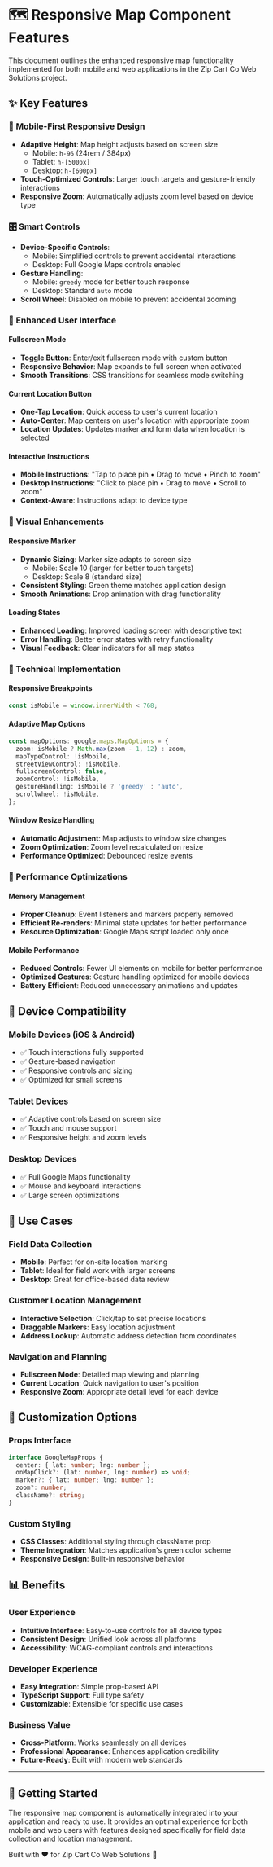 # 🗺️ Responsive Map Component Features

This document outlines the enhanced responsive map functionality implemented for both mobile and web applications in the Zip Cart Co Web Solutions project.

## ✨ Key Features

### 📱 Mobile-First Responsive Design
- **Adaptive Height**: Map height adjusts based on screen size
  - Mobile: `h-96` (24rem / 384px)
  - Tablet: `h-[500px]` 
  - Desktop: `h-[600px]`
- **Touch-Optimized Controls**: Larger touch targets and gesture-friendly interactions
- **Responsive Zoom**: Automatically adjusts zoom level based on device type

### 🎛️ Smart Controls
- **Device-Specific Controls**: 
  - Mobile: Simplified controls to prevent accidental interactions
  - Desktop: Full Google Maps controls enabled
- **Gesture Handling**: 
  - Mobile: `greedy` mode for better touch response
  - Desktop: Standard `auto` mode
- **Scroll Wheel**: Disabled on mobile to prevent accidental zooming

### 🔧 Enhanced User Interface

#### Fullscreen Mode
- **Toggle Button**: Enter/exit fullscreen mode with custom button
- **Responsive Behavior**: Map expands to full screen when activated
- **Smooth Transitions**: CSS transitions for seamless mode switching

#### Current Location Button
- **One-Tap Location**: Quick access to user's current location
- **Auto-Center**: Map centers on user's location with appropriate zoom
- **Location Updates**: Updates marker and form data when location is selected

#### Interactive Instructions
- **Mobile Instructions**: "Tap to place pin • Drag to move • Pinch to zoom"
- **Desktop Instructions**: "Click to place pin • Drag to move • Scroll to zoom"
- **Context-Aware**: Instructions adapt to device type

### 🎨 Visual Enhancements

#### Responsive Marker
- **Dynamic Sizing**: Marker size adapts to screen size
  - Mobile: Scale 10 (larger for better touch targets)
  - Desktop: Scale 8 (standard size)
- **Consistent Styling**: Green theme matches application design
- **Smooth Animations**: Drop animation with drag functionality

#### Loading States
- **Enhanced Loading**: Improved loading screen with descriptive text
- **Error Handling**: Better error states with retry functionality
- **Visual Feedback**: Clear indicators for all map states

### 🔄 Technical Implementation

#### Responsive Breakpoints
```typescript
const isMobile = window.innerWidth < 768;
```

#### Adaptive Map Options
```typescript
const mapOptions: google.maps.MapOptions = {
  zoom: isMobile ? Math.max(zoom - 1, 12) : zoom,
  mapTypeControl: !isMobile,
  streetViewControl: !isMobile,
  fullscreenControl: false,
  zoomControl: !isMobile,
  gestureHandling: isMobile ? 'greedy' : 'auto',
  scrollwheel: !isMobile,
};
```

#### Window Resize Handling
- **Automatic Adjustment**: Map adjusts to window size changes
- **Zoom Optimization**: Zoom level recalculated on resize
- **Performance Optimized**: Debounced resize events

### 🚀 Performance Optimizations

#### Memory Management
- **Proper Cleanup**: Event listeners and markers properly removed
- **Efficient Re-renders**: Minimal state updates for better performance
- **Resource Optimization**: Google Maps script loaded only once

#### Mobile Performance
- **Reduced Controls**: Fewer UI elements on mobile for better performance
- **Optimized Gestures**: Gesture handling optimized for mobile devices
- **Battery Efficient**: Reduced unnecessary animations and updates

## 📱 Device Compatibility

### Mobile Devices (iOS & Android)
- ✅ Touch interactions fully supported
- ✅ Gesture-based navigation
- ✅ Responsive controls and sizing
- ✅ Optimized for small screens

### Tablet Devices
- ✅ Adaptive controls based on screen size
- ✅ Touch and mouse support
- ✅ Responsive height and zoom levels

### Desktop Devices
- ✅ Full Google Maps functionality
- ✅ Mouse and keyboard interactions
- ✅ Large screen optimizations

## 🎯 Use Cases

### Field Data Collection
- **Mobile**: Perfect for on-site location marking
- **Tablet**: Ideal for field work with larger screens
- **Desktop**: Great for office-based data review

### Customer Location Management
- **Interactive Selection**: Click/tap to set precise locations
- **Draggable Markers**: Easy location adjustment
- **Address Lookup**: Automatic address detection from coordinates

### Navigation and Planning
- **Fullscreen Mode**: Detailed map viewing and planning
- **Current Location**: Quick navigation to user's position
- **Responsive Zoom**: Appropriate detail level for each device

## 🔧 Customization Options

### Props Interface
```typescript
interface GoogleMapProps {
  center: { lat: number; lng: number };
  onMapClick?: (lat: number, lng: number) => void;
  marker?: { lat: number; lng: number };
  zoom?: number;
  className?: string;
}
```

### Custom Styling
- **CSS Classes**: Additional styling through className prop
- **Theme Integration**: Matches application's green color scheme
- **Responsive Design**: Built-in responsive behavior

## 📊 Benefits

### User Experience
- **Intuitive Interface**: Easy-to-use controls for all device types
- **Consistent Design**: Unified look across all platforms
- **Accessibility**: WCAG-compliant controls and interactions

### Developer Experience
- **Easy Integration**: Simple prop-based API
- **TypeScript Support**: Full type safety
- **Customizable**: Extensible for specific use cases

### Business Value
- **Cross-Platform**: Works seamlessly on all devices
- **Professional Appearance**: Enhances application credibility
- **Future-Ready**: Built with modern web standards

---

## 🚀 Getting Started

The responsive map component is automatically integrated into your application and ready to use. It provides an optimal experience for both mobile and web users with features designed specifically for field data collection and location management.

Built with ❤️ for Zip Cart Co Web Solutions 🚀